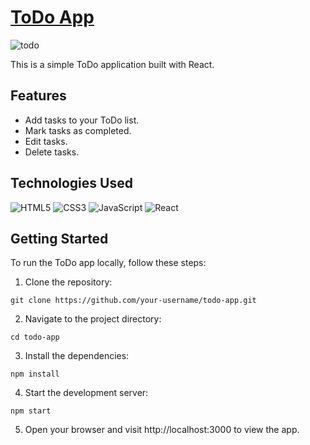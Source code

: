 # [ToDo App](https://mshabunin97.github.io/ToDo-App/)

![todo](public/screen/todo-app.png)

This is a simple ToDo application built with React.

## Features

* Add tasks to your ToDo list.
* Mark tasks as completed.
* Edit tasks.
* Delete tasks.


## Technologies Used

![HTML5](https://img.shields.io/badge/-HTML5-e34f26?logo=html5&logoColor=white)
![CSS3](https://img.shields.io/badge/-CSS3-1572b6?logo=css3&logoColor=white)
![JavaScript](https://img.shields.io/badge/-JavaScript-f7df1e?logo=javaScript&logoColor=black)
![React](https://img.shields.io/badge/-React-61DAFB?logo=react&logoColor=white)



## Getting Started

To run the ToDo app locally, follow these steps:

1. Clone the repository:
```
git clone https://github.com/your-username/todo-app.git
```
2. Navigate to the project directory:
```
cd todo-app
```
3. Install the dependencies:
```
npm install
```
4. Start the development server:
```
npm start
```
5. Open your browser and visit http://localhost:3000 to view the app.





